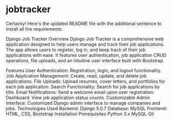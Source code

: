 # jobtracker

Certainly! Here's the updated README file with the additional sentence to install all the requirements:

Django Job Tracker
Overview
Django Job Tracker is a comprehensive web application designed to help users manage and track their job applications. The app allows users to register, log in, and keep track of their job applications with ease. It features user authentication, job application CRUD operations, file uploads, and an intuitive user interface built with Bootstrap.

Features
User Authentication: Registration, login, and logout functionality.
Job Application Management: Create, read, update, and delete job applications.
File Uploads: Upload resumes, cover letters, and portfolios for each job application.
Search Functionality: Search for job applications by title.
Email Notifications: Send a welcome email upon user registration.
Dashboard: View job application status counts.
Customizable Admin Interface: Customized Django admin interface to manage companies and jobs.
Technologies Used
Backend: Django 5.0.7
Database: MySQL
Frontend: HTML, CSS, Bootstrap
Installation
Prerequisites
Python 3.x
MySQL
Git
